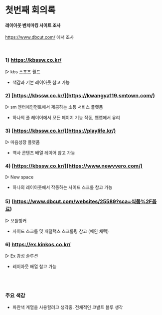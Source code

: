 # 첫번째 회의록

#### 레이아웃 벤치마킹 사이트 조사

  https://www.dbcut.com/ 에서 조사
  
  <br>

  ### 1) https://kbssw.co.kr/
  ▷ kbs 스포츠 월드
  - 색감과 기본 레이아웃 참고 가능
  
  ### 2) [https://kbssw.co.kr/](https://kwangya119.smtown.com/)
   ▷ sm 엔터에인먼트에서 제공하는 소통 서비스 플랫폼
  - 하나의 풀 레이어에서 모든 페이지 기능 작동, 웹앱에서 유리

  ### 3) [https://kbssw.co.kr/](https://playlife.kr/)
   ▷ 마음성장 플랫폼
  - 역사 콘텐츠 배열 레이어 참고 가능

   ### 4) [https://kbssw.co.kr/](https://www.newvvero.com/)
  ▷ New space
  - 하나의 레이아웃에서 작동하는 사이드 스크롤 참고 가능

  ### 5) (https://www.dbcut.com/websites/25589?sca=식품%2F음료)
  ▷ 보틀벙커
  - 사이드 스크롤 및 패럴랙스 스크롤링 참고 (메인 채택)

  ### 6) https://ex.kinkos.co.kr/
  ▷ Ex 감성 솔루션
  - 레이아웃 배열 참고 가능

<br>
<br>

### 주요 색감
 - 파란색 계열을 사용할려고 생각중. 전체적인 코발트 블루 생각

    

